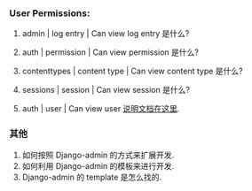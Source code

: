 ### User Permissions:
1. admin | log entry | Can view log entry 是什么?
2. auth | permission | Can view permission 是什么?
3. contenttypes | content type | Can view content type 是什么?
4. sessions | session | Can view session 是什么?

5. auth | user | Can view user [说明文档在这里](../../docs/user-permissions/CanViewUser.md).



### 其他
1. 如何按照 Django-admin 的方式来扩展开发.
2. 如何利用 Django-admin 的模板来进行开发.
3. Django-admin 的 template 是怎么找的.